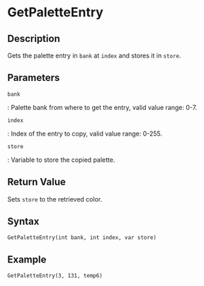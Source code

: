 # GetPaletteEntry

## Description
Gets the palette entry in `bank` at `index` and stores it in `store`.

## Parameters
`bank`

:   Palette bank from where to get the entry, valid value range: 0-7.

`index`

:   Index of the entry to copy, valid value range: 0-255.

`store`

:   Variable to store the copied palette.

## Return Value
Sets `store` to the retrieved color.

## Syntax
```
GetPaletteEntry(int bank, int index, var store)
```

## Example
```
GetPaletteEntry(3, 131, temp6)
```